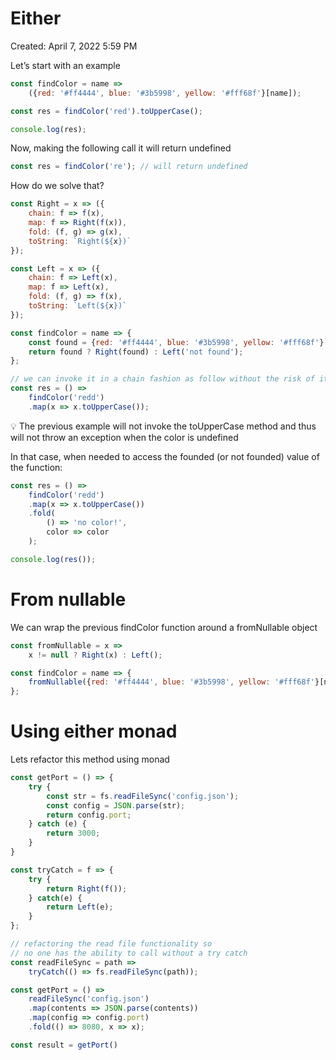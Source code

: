 # Either

Created: April 7, 2022 5:59 PM

Let’s start with an example

```jsx
const findColor = name => 
	({red: '#ff4444', blue: '#3b5998', yellow: '#fff68f'}[name]);

const res = findColor('red').toUpperCase();

console.log(res);
```

Now, making the following call it will return undefined

```jsx
const res = findColor('re'); // will return undefined
```

How do we solve that?

```jsx
const Right = x => ({
	chain: f => f(x),
	map: f => Right(f(x)),
	fold: (f, g) => g(x),
	toString: `Right(${x})`
});

const Left = x => ({
	chain: f => Left(x),
	map: f => Left(x),
	fold: (f, g) => f(x),
	toString: `Left(${x})`
});

const findColor = name => {
	const found = {red: '#ff4444', blue: '#3b5998', yellow: '#fff68f'}[name];
	return found ? Right(found) : Left('not found');
};

// we can invoke it in a chain fashion as follow without the risk of it blowing up
const res = () =>
	findColor('redd')
	.map(x => x.toUpperCase()); 
```

<aside>
💡 The previous example will not invoke the toUpperCase method and thus will not throw an exception when the color is undefined

</aside>

In that case, when needed to access the founded (or not founded) value of the function:

```jsx
const res = () =>
	findColor('redd')
	.map(x => x.toUpperCase())
	.fold(
		() => 'no color!',
		color => color
	);

console.log(res());
```

# From nullable

We can wrap the previous findColor function around a fromNullable object

```jsx
const fromNullable = x =>
	x != null ? Right(x) : Left();

const findColor = name => {
	fromNullable({red: '#ff4444', blue: '#3b5998', yellow: '#fff68f'}[name]);
};
```

# Using either monad

Lets refactor this method using monad

```jsx
const getPort = () => {
	try {
		const str = fs.readFileSync('config.json');
		const config = JSON.parse(str);
		return config.port;
	} catch (e) {
		return 3000;
	}
}
```

```jsx
const tryCatch = f => {
	try {
		return Right(f());
	} catch(e) {
		return Left(e);
	}
};

// refactoring the read file functionality so 
// no one has the ability to call without a try catch
const readFileSync = path => 
	tryCatch(() => fs.readFileSync(path));

const getPort = () => 
	readFileSync('config.json')
	.map(contents => JSON.parse(contents))
	.map(config => config.port)
	.fold(() => 8080, x => x);

const result = getPort()
```
